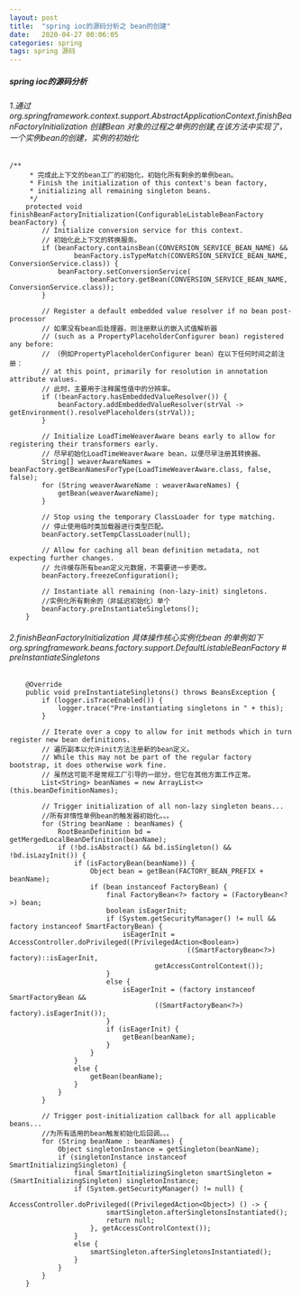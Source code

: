 ```yaml
---
layout: post
title:  "spring ioc的源码分析之 bean的创建"
date:   2020-04-27 00:06:05
categories: spring
tags: spring 源码
---
```


##### spring ioc的源码分析

###### 1.通过org.springframework.context.support.AbstractApplicationContext.finishBeanFactoryInitialization 创建Bean 对象的过程之单例的创建,在该方法中实现了，一个实例bean的创建，实例的初始化

	/**
		 * 完成此上下文的bean工厂的初始化，初始化所有剩余的单例bean。
		 * Finish the initialization of this context's bean factory,
		 * initializing all remaining singleton beans.
		 */
		protected void finishBeanFactoryInitialization(ConfigurableListableBeanFactory beanFactory) {
			// Initialize conversion service for this context.
			// 初始化此上下文的转换服务。
			if (beanFactory.containsBean(CONVERSION_SERVICE_BEAN_NAME) &&
					beanFactory.isTypeMatch(CONVERSION_SERVICE_BEAN_NAME, ConversionService.class)) {
				beanFactory.setConversionService(
						beanFactory.getBean(CONVERSION_SERVICE_BEAN_NAME, ConversionService.class));
			}
	
			// Register a default embedded value resolver if no bean post-processor
			// 如果没有bean后处理器，则注册默认的嵌入式值解析器
			// (such as a PropertyPlaceholderConfigurer bean) registered any before:
			// （例如PropertyPlaceholderConfigurer bean）在以下任何时间之前注册：
			// at this point, primarily for resolution in annotation attribute values.
			// 此时，主要用于注释属性值中的分辨率。
			if (!beanFactory.hasEmbeddedValueResolver()) {
				beanFactory.addEmbeddedValueResolver(strVal -> getEnvironment().resolvePlaceholders(strVal));
			}
	
			// Initialize LoadTimeWeaverAware beans early to allow for registering their transformers early.
			// 尽早初始化LoadTimeWeaverAware bean，以便尽早注册其转换器。
			String[] weaverAwareNames = beanFactory.getBeanNamesForType(LoadTimeWeaverAware.class, false, false);
			for (String weaverAwareName : weaverAwareNames) {
				getBean(weaverAwareName);
			}
	
			// Stop using the temporary ClassLoader for type matching.
			// 停止使用临时类加载器进行类型匹配。
			beanFactory.setTempClassLoader(null);
	
			// Allow for caching all bean definition metadata, not expecting further changes.
			// 允许缓存所有bean定义元数据，不需要进一步更改。
			beanFactory.freezeConfiguration();
	
			// Instantiate all remaining (non-lazy-init) singletons.
			//实例化所有剩余的（非延迟初始化）单个
			beanFactory.preInstantiateSingletons();
		}
		
###### 2.finishBeanFactoryInitialization 具体操作核心实例化bean 的单例如下 org.springframework.beans.factory.support.DefaultListableBeanFactory # preInstantiateSingletons
	
		@Override
		public void preInstantiateSingletons() throws BeansException {
			if (logger.isTraceEnabled()) {
				logger.trace("Pre-instantiating singletons in " + this);
			}
	
			// Iterate over a copy to allow for init methods which in turn register new bean definitions.
			// 遍历副本以允许init方法注册新的bean定义。
			// While this may not be part of the regular factory bootstrap, it does otherwise work fine.
			// 虽然这可能不是常规工厂引导的一部分，但它在其他方面工作正常。
			List<String> beanNames = new ArrayList<>(this.beanDefinitionNames);
	
			// Trigger initialization of all non-lazy singleton beans...
			//所有非惰性单例bean的触发器初始化。。。
			for (String beanName : beanNames) {
				RootBeanDefinition bd = getMergedLocalBeanDefinition(beanName);
				if (!bd.isAbstract() && bd.isSingleton() && !bd.isLazyInit()) {
					if (isFactoryBean(beanName)) {
						Object bean = getBean(FACTORY_BEAN_PREFIX + beanName);
						if (bean instanceof FactoryBean) {
							final FactoryBean<?> factory = (FactoryBean<?>) bean;
							boolean isEagerInit;
							if (System.getSecurityManager() != null && factory instanceof SmartFactoryBean) {
								isEagerInit = AccessController.doPrivileged((PrivilegedAction<Boolean>)
												((SmartFactoryBean<?>) factory)::isEagerInit,
										getAccessControlContext());
							}
							else {
								isEagerInit = (factory instanceof SmartFactoryBean &&
										((SmartFactoryBean<?>) factory).isEagerInit());
							}
							if (isEagerInit) {
								getBean(beanName);
							}
						}
					}
					else {
						getBean(beanName);
					}
				}
			}
	
			// Trigger post-initialization callback for all applicable beans...
			//为所有适用的bean触发初始化后回调。。。
			for (String beanName : beanNames) {
				Object singletonInstance = getSingleton(beanName);
				if (singletonInstance instanceof SmartInitializingSingleton) {
					final SmartInitializingSingleton smartSingleton = (SmartInitializingSingleton) singletonInstance;
					if (System.getSecurityManager() != null) {
						AccessController.doPrivileged((PrivilegedAction<Object>) () -> {
							smartSingleton.afterSingletonsInstantiated();
							return null;
						}, getAccessControlContext());
					}
					else {
						smartSingleton.afterSingletonsInstantiated();
					}
				}
			}
		}